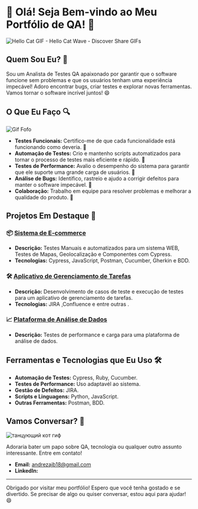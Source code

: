 # 🚀 Olá! Seja Bem-vindo ao Meu Portfólio de QA! 🚀

![Hello Cat GIF - Hello Cat Wave - Discover   Share GIFs](https://github.com/user-attachments/assets/364a617e-7bff-437b-bf1b-72e4c3770ec8) <!-- GIF de boas-vindas divertido -->

## Quem Sou Eu? 🤔

Sou um Analista de Testes QA apaixonado por garantir que o software funcione sem problemas e que os usuários tenham uma experiência impecável! Adoro encontrar bugs, criar testes e explorar novas ferramentas. Vamos tornar o software incrível juntos! 😄

## O Que Eu Faço 🔍
  ![Gif Fofo](https://github.com/user-attachments/assets/78d426b7-bd75-415d-9020-16b8987d0a05)
- **Testes Funcionais:** Certifico-me de que cada funcionalidade está funcionando como deveria. 🎯
- **Automação de Testes:** Crio e mantenho scripts automatizados para tornar o processo de testes mais eficiente e rápido. 🤖
- **Testes de Performance:** Avalio o desempenho do sistema para garantir que ele suporte uma grande carga de usuários. 🚀
- **Análise de Bugs:** Identifico, rastreio e ajudo a corrigir defeitos para manter o software impecável. 🐛
- **Colaboração:** Trabalho em equipe para resolver problemas e melhorar a qualidade do produto. 🤝

## Projetos Em Destaque 🌟

### 📦 **[Sistema de E-commerce](https://github.com/seu-usuario/projeto-ecommerce)**

- **Descrição:** Testes Manuais e automatizados para um sistema WEB, Testes de Mapas, Geolocalização e Componentes com Cypress.
- **Tecnologias:** Cypress, JavaScript, Postman, Cucumber, Gherkin e BDD.

### 🛠️ **[Aplicativo de Gerenciamento de Tarefas](https://github.com/seu-usuario/projeto-gerenciamento-tarefas)**

- **Descrição:** Desenvolvimento de casos de teste e execução de testes para um aplicativo de gerenciamento de tarefas.
- **Tecnologias:** JIRA ,Confluence e entre outras .

### 📈 **[Plataforma de Análise de Dados](https://github.com/seu-usuario/projeto-analise-dados)**

- **Descrição:** Testes de performance e carga para uma plataforma de análise de dados.

## Ferramentas e Tecnologias que Eu Uso 🛠️

- **Automação de Testes:** Cypress, Ruby, Cucumber.
- **Testes de Performance:** Uso adaptavél ao sistema.
- **Gestão de Defeitos:** JIRA.
- **Scripts e Linguagens:** Python, JavaScript.
- **Outras Ferramentas:** Postman, BDD.

## Vamos Conversar? 💬
![танцующий кот гиф](https://github.com/user-attachments/assets/752df9b4-ed6a-4360-8c0e-ea367eda7044)

Adoraria bater um papo sobre QA, tecnologia ou qualquer outro assunto interessante. Entre em contato!

- **Email:** andrezajb18@gmail.com
- **LinkedIn:** 
---
Obrigado por visitar meu portfólio! Espero que você tenha gostado e se divertido. Se precisar de algo ou quiser conversar, estou aqui para ajudar! 😄

